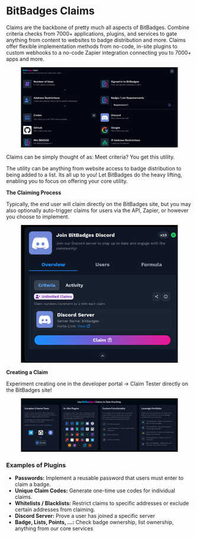 # BitBadges Claims

Claims are the backbone of pretty much all aspects of BitBadges. Combine criteria checks from 7000+ applications, plugins, and services to gate anything from content to websites to badge distribution and more. Claims offer flexible implementation methods from no-code, in-site plugins to custom webhooks to a no-code Zapier integration connecting you to 7000+ apps and more.&#x20;

<figure><img src="../../.gitbook/assets/image (156).png" alt=""><figcaption></figcaption></figure>

Claims can be simply thought of as: Meet criteria? You get this utility.&#x20;

The utility can be anything from website access to badge distribution to being added to a list. Its all up to you! Let BitBadges do the heavy lifting, enabling you to focus on offering your core utility. &#x20;

**The Claiming Process**

Typically, the end user will claim directly on the BitBadges site, but you may also optionally auto-trigger claims for users via the API, Zapier, or however you choose to implement.&#x20;

<figure><img src="../../.gitbook/assets/image (3) (1) (1) (1).png" alt=""><figcaption></figcaption></figure>

**Creating a Claim**

Experiment creating one in the developer portal -> Claim Tester directly on the BitBadges site!&#x20;

<figure><img src="../../.gitbook/assets/image (155).png" alt=""><figcaption></figcaption></figure>

### Examples of Plugins

* **Passwords:** Implement a reusable password that users must enter to claim a badge.
* **Unique Claim Codes:** Generate one-time use codes for individual claims.
* **Whitelists / Blacklists:** Restrict claims to specific addresses or exclude certain addresses from claiming.
* **Discord Server:** Prove a user has joined a specific server
* **Badge, Lists, Points, ...:** Check badge ownership, list ownership, anything from our core services

